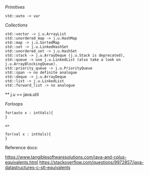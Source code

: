 *Primitives*

    std::auto -> var

*Collections*

    std::vector -> j.u.ArrayList
    std::unordered_map -> j.u.HashMap
    std::map -> j.u.SortedMap
    std::set -> j.u.LinkedHashSet
    std::unordered_set -> j.u.HashSet
    std::stack -> j.u.ArrayDeque (j.u.Stack is deprecated),
    std::queue -> use j.u.LinkedList (also take a look on j.u.ArrayBlockingQueue).
    std::priority_queue -> j.u.PriorityQueue
    std::span -> no definite analogue
    std::deque -> j.u.ArrayDeque
    std::list -> j.u.LinkedList
    std::forward_list -> no analogue

** j.u == java.util


*Forloops*

    for(auto x : intVals){
    }
      
    =>
    
    for(val x : intVals){
    }
    

Reference docs:

https://www.tangiblesoftwaresolutions.com/java-and-cplus-equivalents.html
https://stackoverflow.com/questions/9972857/java-datastructures-c-stl-equivalents
